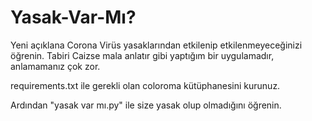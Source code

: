 # Yasak-Var-Mı?

Yeni açıklana Corona Virüs yasaklarından etkilenip etkilenmeyeceğinizi öğrenin. Tabiri Caizse mala anlatır gibi yaptığım bir uygulamadır, anlamamanız çok zor.

requirements.txt ile gerekli olan coloroma kütüphanesini kurunuz.

Ardından "yasak var mı.py" ile size yasak olup olmadığını öğrenin.

